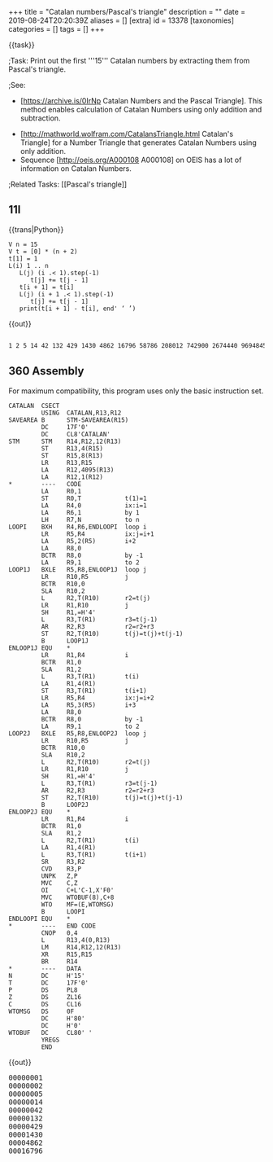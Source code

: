 +++
title = "Catalan numbers/Pascal's triangle"
description = ""
date = 2019-08-24T20:20:39Z
aliases = []
[extra]
id = 13378
[taxonomies]
categories = []
tags = []
+++

{{task}}

;Task:
Print out the first   '''15'''   Catalan numbers by extracting them from Pascal's triangle.


;See:
*   [https://archive.is/0IrNp Catalan Numbers and the Pascal Triangle]. <!-- Relation Pascal Triangle and the Catalan Numbers Radoslav Jovanovic -->     This method enables calculation of Catalan Numbers using only addition and subtraction.
<!-- '''http://milan.milanovic.org/math/english/fibo/fibo4.html is broken. -->
*   [http://mathworld.wolfram.com/CatalansTriangle.html Catalan's Triangle] for a Number Triangle that generates Catalan Numbers using only addition.
*   Sequence [http://oeis.org/A000108 A000108] on OEIS has a lot of information on Catalan Numbers.

;Related Tasks:
[[Pascal's triangle]]





## 11l

{{trans|Python}}

```11l
V n = 15
V t = [0] * (n + 2)
t[1] = 1
L(i) 1 .. n
   L(j) (i .< 1).step(-1)
      t[j] += t[j - 1]
   t[i + 1] = t[i]
   L(j) (i + 1 .< 1).step(-1)
      t[j] += t[j - 1]
   print(t[i + 1] - t[i], end' ‘ ’)
```

{{out}}

```txt

1 2 5 14 42 132 429 1430 4862 16796 58786 208012 742900 2674440 9694845

```



## 360 Assembly

For maximum compatibility, this program uses only the basic instruction set.

```360asm
CATALAN  CSECT                         
         USING  CATALAN,R13,R12
SAVEAREA B      STM-SAVEAREA(R15)
         DC     17F'0'
         DC     CL8'CATALAN'
STM      STM    R14,R12,12(R13)
         ST     R13,4(R15)
         ST     R15,8(R13)
         LR     R13,R15
         LA     R12,4095(R13)
         LA     R12,1(R12)
*        ----   CODE
         LA     R0,1
         ST     R0,T            t(1)=1
         LA     R4,0            ix:i=1
         LA     R6,1            by 1
         LH     R7,N            to n 
LOOPI    BXH    R4,R6,ENDLOOPI  loop i
         LR     R5,R4           ix:j=i+1
         LA     R5,2(R5)        i+2
         LA     R8,0
         BCTR   R8,0            by -1 
         LA     R9,1            to 2
LOOP1J   BXLE   R5,R8,ENLOOP1J  loop j
         LR     R10,R5          j
         BCTR   R10,0
         SLA    R10,2
         L      R2,T(R10)       r2=t(j)  
         LR     R1,R10          j
         SH     R1,=H'4'
         L      R3,T(R1)        r3=t(j-1)
         AR     R2,R3           r2=r2+r3 
         ST     R2,T(R10)       t(j)=t(j)+t(j-1)
         B      LOOP1J
ENLOOP1J EQU    *
         LR     R1,R4           i
         BCTR   R1,0
         SLA    R1,2
         L      R3,T(R1)        t(i)
         LA     R1,4(R1)
         ST     R3,T(R1)        t(i+1)
         LR     R5,R4           ix:j=i+2
         LA     R5,3(R5)        i+3
         LA     R8,0
         BCTR   R8,0            by -1 
         LA     R9,1            to 2
LOOP2J   BXLE   R5,R8,ENLOOP2J  loop j
         LR     R10,R5          j
         BCTR   R10,0
         SLA    R10,2
         L      R2,T(R10)       r2=t(j)  
         LR     R1,R10          j
         SH     R1,=H'4'
         L      R3,T(R1)        r3=t(j-1)
         AR     R2,R3           r2=r2+r3 
         ST     R2,T(R10)       t(j)=t(j)+t(j-1)
         B      LOOP2J
ENLOOP2J EQU    *
         LR     R1,R4           i
         BCTR   R1,0
         SLA    R1,2
         L      R2,T(R1)        t(i)
         LA     R1,4(R1)
         L      R3,T(R1)        t(i+1)
         SR     R3,R2
         CVD    R3,P            
         UNPK   Z,P
         MVC    C,Z
         OI     C+L'C-1,X'F0'
         MVC    WTOBUF(8),C+8
         WTO    MF=(E,WTOMSG)		  
         B      LOOPI
ENDLOOPI EQU    *
*        ----   END CODE
         CNOP   0,4
         L      R13,4(0,R13)
         LM     R14,R12,12(R13)
         XR     R15,R15
         BR     R14
*        ----   DATA
N        DC     H'15'
T        DC     17F'0'
P        DS     PL8
Z        DS     ZL16
C        DS     CL16
WTOMSG   DS     0F
         DC     H'80'
         DC     H'0'
WTOBUF   DC     CL80' '
         YREGS  
         END
```

{{out}}
<pre style="height:20ex">00000001
00000002
00000005
00000014
00000042
00000132
00000429
00001430
00004862
00016796
00058786
00208012
00742900
02674440
09694845
```



## Ada


Uses package Pascal from the Pascal triangle solution[[http://rosettacode.org/wiki/Pascal%27s_triangle#Ada]]


```Ada
with Ada.Text_IO, Pascal;

procedure Catalan is
   
   Last: Positive := 15;   
   Row: Pascal.Row := Pascal.First_Row(2*Last+1);
   
begin
   for I in 1 .. Last loop
      Row := Pascal.Next_Row(Row);
      Row := Pascal.Next_Row(Row);
      Ada.Text_IO.Put(Integer'Image(Row(I+1)-Row(I+2)));
   end loop;
end Catalan;
```


{{out}}


```txt
1 2 5 14 42 132 429 1430 4862 16796 58786 208012 742900 2674440 9694845
```



## ALGOL 68

{{trans|C++}}

```algol68
INT n = 15;
[ 0 : n + 1 ]INT t;
t[0] := 0;
t[1] := 1;
FOR i TO n DO
    FOR j FROM i   BY -1 TO 2 DO t[j] := t[j] + t[j-1] OD;
    t[i+1] := t[i];
    FOR j FROM i+1 BY -1 TO 2 DO t[j] := t[j] + t[j-1] OD;
    print( ( whole( t[i+1] - t[i], 0 ), " " ) )
OD
```

{{out}}

```txt

1 2 5 14 42 132 429 1430 4862 16796 58786 208012 742900 2674440 9694845

```



## ALGOL W


```algolw
begin
    % print the first 15 Catalan numbers from Pascal's triangle %
    integer n;
    n := 15;
    begin
        integer array pascalLine ( 1 :: n + 1 );
        % the Catalan numbers are the differences between the middle and middle - 1 numbers of the odd %
        % lines of Pascal's triangle (lines with 3 or more numbers)                                    %
        % note - we only need to calculate the left side of the triangle                               %
        pascalLine( 1 ) := 1;
        for c := 2 until n + 1 do begin
            % even line %
            for i := c - 1 step -1 until 2 do pascalLine( i ) := pascalLine( i - 1 ) + pascalLine( i );
            pascalLine( c ) := pascalLine( c - 1 );
            % odd line %
            for i := c     step -1 until 2 do pascalLine( i ) := pascalLine( i - 1 ) + pascalLine( i );
            writeon( i_w := 1, s_w := 0, " ", pascalLine( c ) - pascalLine( c - 1 ) )
        end for_c
    end
end.
```

{{out}}

```txt

 1 2 5 14 42 132 429 1430 4862 16796 58786 208012 742900 2674440 9694845

```



## APL


```apl

      ⍝ Based heavily on the J solution
      CATALAN←{¯1↓↑-/1 ¯1↓¨(⊂⎕IO+0 0)⍉¨0 2⌽¨⊂(⎕IO-⍨⍳N){+\⍣⍺⊢⍵}⍤0 1⊢1⍴⍨N←⍵+2}

```

{{out}}

```txt

      CATALAN 15
1 2 5 14 42 132 429 1430 4862 16796 58786 208012 742900 2674440 9694845

```



## AutoHotkey

{{works with|AutoHotkey_L}}

```AutoHotkey
/* Generate Catalan Numbers
//
// smgs: 20th Feb, 2014
*/
Array := [], Array[2,1] := Array[2,2] := 1 ; Array inititated and 2nd row of pascal's triangle assigned
INI := 3 ; starts with calculating the 3rd row and as such the value
Loop, 31 ; every odd row is taken for calculating catalan number as such to obtain 15 we need 2n+1
{
	if ( A_index > 2 )
	{
		Loop, % A_INDEX
		{
			old := ini-1, 		index := A_index, 		index_1 := A_index + 1
			Array[ini, index_1] := Array[old, index] + Array[old, index_1]
			Array[ini, 1] := Array[ini, ini] := 1
			line .= Array[ini, A_index] " "
		}
	;~ MsgBox % line ; gives rows of pascal's triangle
	; calculating every odd row starting from 1st so as to obtain catalan's numbers
		if ( mod(ini,2) != 0)
		{
			StringSplit, res, line, %A_Space%
			ans := res0//2, ans_1 := ans++
			result := result . res%ans_1% - res%ans% " " 
		}
	line :=
	ini++
	}
}
MsgBox % result
```

{{out|Produces}}

```txt

1 2 5 14 42 132 429 1430 4862 16796 58786 208012 742900 2674440 9694845

```


## AWK


```AWK

# syntax: GAWK -f CATALAN_NUMBERS_PASCALS_TRIANGLE.AWK
# converted from C
BEGIN {
    printf("1")
    for (n=2; n<=15; n++) {
      num = den = 1
      for (k=2; k<=n; k++) {
        num *= (n + k)
        den *= k
        catalan = num / den
      }
      printf(" %d",catalan)
    }
    printf("\n")
    exit(0)
}

```

{{out}}

```txt

1 2 5 14 42 132 429 1430 4862 16796 58786 208012 742900 2674440 9694845

```



## Batch File


```dos
@echo off
setlocal ENABLEDELAYEDEXPANSION
set n=15
set /A nn=n+1
for /L %%i in (0,1,%nn%) do set t.%%i=0
set t.1=1
for /L %%i in (1,1,%n%) do (
    set /A ip=%%i+1
    for /L %%j in (%%i,-1,1) do (
        set /A jm=%%j-1
	    set /A t.%%j=t.%%j+t.!jm!
	)
    set /A t.!ip!=t.%%i	  
    for /L %%j in (!ip!,-1,1) do (
        set /A jm=%%j-1
	    set /A t.%%j=t.%%j+t.!jm!
	)
    set /A ci=t.!ip!-t.%%i
	echo !ci!
  )
)
pause
```

{{Out}}
<pre style="height:20ex">1
2
5
14
42
132
429
1430
4862
16796
58786
208012
742900
2674440
9694845
```



## C


```c

//This code implements the print of 15 first Catalan's Numbers
//Formula used:
//  __n__
//   | |  (n + k) / k  n>0
//   k=2  

#include <stdio.h>
#include <stdlib.h>

//the number of Catalan's Numbers to be printed
const int N = 15;

int main()
{
    //loop variables (in registers)
    register int k, n;

    //necessarily ull for reach big values
    unsigned long long int num, den;

    //the nmmber
    int catalan;

    //the first is not calculated for the formula
    printf("1 ");

    //iterating from 2 to 15
    for (n=2; n<=N; ++n) {
        //initializaing for products
        num = den = 1;
        //applying the formula
        for (k=2; k<=n; ++k) {
            num *= (n+k);
            den *= k;
            catalan = num /den;
        }
        
        //output
        printf("%d ", catalan);
    }

    //the end
    printf("\n");
    return 0;
}

```


{{out}}

```txt

1 2 5 14 42 132 429 1430 4862 16796 58786 208012 742900 2674440 9694845

```



## C++


```cpp
// Generate Catalan Numbers
//
// Nigel Galloway: June 9th., 2012
//
#include <iostream>
int main() {
  const int N = 15;
  int t[N+2] = {0,1};
  for(int i = 1; i<=N; i++){
    for(int j = i; j>1; j--) t[j] = t[j] + t[j-1];
    t[i+1] = t[i];
    for(int j = i+1; j>1; j--) t[j] = t[j] + t[j-1];
    std::cout << t[i+1] - t[i] << " ";
  }
  return 0;
}
```

{{out|Produces}}

```txt

1 2 5 14 42 132 429 1430 4862 16796 58786 208012 742900 2674440 9694845

```



## C Sharp

{{trans|C++}}

```csharp

int n = 15;
List<int> t = new List<int>() { 0, 1 };
for (int i = 1; i <= n; i++)
{
    for (var j = i; j > 1; j--) t[j] += t[j - 1];
    t.Add(t[i]);
    for (var j = i + 1; j > 1; j--) t[j] += t[j - 1];
    Console.Write(((i == 1) ? "" : ", ") + (t[i + 1] - t[i]));
}

```

{{out|Produces}}

```txt

1, 2, 5, 14, 42, 132, 429, 1430, 4862, 16796, 58786, 208012, 742900, 2674440, 9694845

```




## Common Lisp



```Lisp
(defun catalan (n)
  "Return the n-th Catalan number"
  (if (<= n 1)  1
    (let ((result 2))
      (dotimes (k (- n 2) result)
        (setq result (* result (/ (+ n k 2) (+ k 2)))) ))))


(dotimes (n 15)
  (print (catalan (1+ n))) )
```


{{out}}


```txt
1 
2 
5 
14 
42 
132 
429 
1430 
4862 
16796 
58786 
208012 
742900 
2674440 
9694845
```




## D

{{trans|C++}}

```d
void main() {
    import std.stdio;

    enum uint N = 15;
    uint[N + 2] t;
    t[1] = 1;

    foreach (immutable i; 1 .. N + 1) {
        foreach_reverse (immutable j; 2 .. i + 1)
            t[j] += t[j - 1];
        t[i + 1] = t[i];
        foreach_reverse (immutable j; 2 .. i + 2)
            t[j] += t[j - 1];
        write(t[i + 1] - t[i], ' ');
    }
}
```

{{out}}

```txt
1 2 5 14 42 132 429 1430 4862 16796 58786 208012 742900 2674440 9694845 
```



## EchoLisp


```scheme

(define dim 100)
(define-syntax-rule  (Tidx i j)  (+ i (* dim j)))

;; generates Catalan's triangle
;; T (i , j) = T(i-1,j) + T (i, j-1)

(define (T n)
	(define i (modulo n dim))
	(define j (quotient n dim))
	(cond 
		((zero? i) 1) ;; left column = 1
		((= i j) (T (Tidx (1- i) j))) ;; diagonal value = left value
		(else (+ (T (Tidx (1- i) j)) (T (Tidx i (1- j)))))))
	
(remember 'T #(1))

```

{{out}}

```scheme

;; take elements on diagonal = Catalan numbers
(for ((i (in-range 0 16))) (write (T (Tidx i i))))

 → 1 1 2 5 14 42 132 429 1430 4862 16796 58786 208012 742900 2674440 9694845 

```



## Elixir


```elixir
defmodule Catalan do
  def numbers(num) do
    {result,_} = Enum.reduce(1..num, {[],{0,1}}, fn i,{list,t0} ->
      t1 = numbers(i, t0)
      t2 = numbers(i+1, Tuple.insert_at(t1, i+1, elem(t1, i)))
      {[elem(t2, i+1) - elem(t2, i) | list], t2}
    end)
    Enum.reverse(result)
  end
  
  defp numbers(0, t), do: t
  defp numbers(n, t), do: numbers(n-1, put_elem(t, n, elem(t, n-1) + elem(t, n)))
end

IO.inspect Catalan.numbers(15)
```


{{out}}

```txt

[1, 2, 5, 14, 42, 132, 429, 1430, 4862, 16796, 58786, 208012, 742900, 2674440, 9694845]

```


## Erlang


```erlang

-module(catalin).
-compile(export_all).
mul(N,D,S,S)-> 
	N2=N*(S+S),
	D2=D*S,
	K = N2 div D2 ;
mul(N,D,S,L)->
	N2=N*(S+L),
	D2=D*L,
	K = mul(N2,D2,S,L+1).
	
catl(Ans,16) -> Ans;
catl(D,S)->
	C=mul(1,1,S,2),
	catl([D|C],S+1).
main()->
	Ans=catl(1,2).

```


## ERRE


```ERRE

PROGRAM CATALAN

!$DOUBLE

DIM CATALAN[50]

FUNCTION ODD(X)
    ODD=FRC(X/2)<>0
END FUNCTION

PROCEDURE GETCATALAN(L)
    LOCAL J,K,W
    LOCAL DIM PASTRI[100]

    L=L*2
    PASTRI[0]=1
    J=0
    WHILE J<L DO
       J+=1
       K=INT((J+1)/2)
       PASTRI[K]=PASTRI[K-1]
       FOR W=K TO 1 STEP -1 DO
          PASTRI[W]+=PASTRI[W-1]
       END FOR
       IF NOT(ODD(J)) THEN
          K=INT(J/2)
          CATALAN[K]=PASTRI[K]-PASTRI[K-1]
       END IF
    END WHILE
END PROCEDURE

BEGIN
   LL=15
   GETCATALAN(LL)
   FOR I=1 TO LL DO
      WRITE("### ####################";I;CATALAN[I])
   END FOR
END PROGRAM

```

{{out}}

```txt

  1                    1
  2                    2
  3                    5
  4                   14
  5                   42
  6                  132
  7                  429
  8                 1430
  9                 4862
 10                16796
 11                58786
 12               208012
 13               742900
 14              2674440
 15              9694845

```



## F#


```F#

let mutable nm=uint64(1)
let mutable dm=uint64(1)
let mutable a=uint64(1)

printf "1, "
for i = 2 to 15 do
    nm<-uint64(1)
    dm<-uint64(1)
    for k = 2 to i do
        nm <-uint64( uint64(nm) * (uint64(i)+uint64(k)))
        dm <-uint64( uint64(dm) * uint64(k))
    let a = uint64(uint64(nm)/uint64(dm))
    printf "%u"a
    if(i<>15) then
        printf ", "

```



## Factor


```factor
USING: arrays grouping io kernel math prettyprint sequences ;
IN: rosetta-code.catalan-pascal

: next-row ( seq -- seq' )
    2 clump [ sum ] map 1 prefix 1 suffix ;
    
: pascal ( n -- seq )
    1 - { { 1 } } swap [ dup last next-row suffix ] times ;

15 2 * pascal [ length odd? ] filter [
    dup length 1 = [ 1 ]
    [ dup midpoint@ dup 1 + 2array swap nths first2 - ] if
    pprint bl
] each drop
```

{{out}}

```txt

1 1 2 5 14 42 132 429 1430 4862 16796 58786 208012 742900 2674440 

```



## FreeBASIC


```freebasic
' version 15-09-2015
' compile with: fbc -s console

#Define size 31                 ' (N * 2 + 1)

Sub pascal_triangle(rows As Integer, Pas_tri() As ULongInt)

    Dim As Integer x, y

    For x = 1 To rows
        Pas_tri(1,x) = 1
        Pas_tri(x,1) = 1
    Next

    For x = 2 To rows
        For y = 2 To rows + 1 - x
            Pas_tri(x, y) = pas_tri(x - 1 , y) + pas_tri(x, y - 1)
        Next
    Next

End Sub

' ------=< MAIN >=------

Dim As Integer count, row
Dim As ULongInt triangle(1 To size, 1 To size)

pascal_triangle(size, triangle())

'  1   1   1   1   1   1  
'  1   2   3   4   5   6  
'  1   3   6  10  15  21  
'  1   4  10  20  35  56  
'  1   5  15  35  70 126  
'  1   6  21  56 126 252  
' The Pascal triangle is rotated 45 deg.
' to find the Catalan number we need to follow the diagonal
' for top left to bottom right 
' take the number on diagonal and subtract the number in de cell
' one up and one to right 
' 1 (2 - 1), 2 (6 - 4), 5 (20 - 15) ... 


Print "The first 15 Catalan numbers are" : print
count = 1 : row = 2
Do
    Print Using "###: #########"; count; triangle(row, row) - triangle(row +1, row -1)
    row = row + 1
    count =  count + 1
Loop Until count > 15

' empty keyboard buffer
While InKey <> "" : Wend
Print : Print "hit any key to end program"
Sleep
End
```

{{out}}

```txt
The first 15 Catalan numbers are

  1:         1
  2:         2
  3:         5
  4:        14
  5:        42
  6:       132
  7:       429
  8:      1430
  9:      4862
 10:     16796
 11:     58786
 12:    208012
 13:    742900
 14:   2674440
 15:   9694845
```



## Go

{{trans|C++}}

```go
package main

import "fmt"

func main() {
    const n = 15
    t := [n + 2]uint64{0, 1}
    for i := 1; i <= n; i++ {
        for j := i; j > 1; j-- {
            t[j] += t[j-1]
        }
        t[i+1] = t[i]
        for j := i + 1; j > 1; j-- {
            t[j] += t[j-1]
        }
        fmt.Printf("%2d : %d\n", i, t[i+1]-t[i])
    }
}
```


{{out}}

```txt

 1 : 1
 2 : 2
 3 : 5
 4 : 14
 5 : 42
 6 : 132
 7 : 429
 8 : 1430
 9 : 4862
10 : 16796
11 : 58786
12 : 208012
13 : 742900
14 : 2674440
15 : 9694845

```



## Groovy

{{trans|C}}

```Groovy

class Catalan
{
 public static void main(String[] args)
  {
    BigInteger N = 15;
    BigInteger k,n,num,den;
    BigInteger  catalan;
      print(1);
       for(n=2;n<=N;n++)
          {
            num = 1;
            den = 1;
              for(k=2;k<=n;k++)
                 {
                    num = num*(n+k);
                    den = den*k;
                    catalan = num/den; 
                 }
            print(" " + catalan);
          }
    
  }
}
​
```

{{out}}

```txt

1 2 5 14 42 132 429 1430 4862 16796 58786 208012 742900 2674440 9694845

```



## Haskell

As required by the task this implementation extracts the Catalan numbers from Pascal's triangle, rather
than calculating them directly.  Also, note that it (correctly) produces [1, 1] as the first two numbers.

```haskell
import System.Environment (getArgs)

-- Pascal's triangle.
pascal :: [[Integer]]
pascal = [1] : map (\row -> 1 : zipWith (+) row (tail row) ++ [1]) pascal

-- The Catalan numbers from Pascal's triangle.  This uses a method from
-- http://www.cut-the-knot.org/arithmetic/algebra/CatalanInPascal.shtml
-- (see "Grimaldi").
catalan :: [Integer]
catalan = map (diff . uncurry drop) $ zip [0..] (alt pascal)
  where alt (x:_:zs) = x : alt zs -- every other element of an infinite list
        diff (x:y:_) = x - y
        diff (x:_)   = x

main :: IO ()
main = do
  ns <- fmap (map read) getArgs :: IO [Int]
  mapM_ (print . flip take catalan) ns
```


{{out}}

```txt

./catalan 15
[1,1,2,5,14,42,132,429,1430,4862,16796,58786,208012,742900,2674440]

```


=={{header|Icon}} and {{header|Unicon}}==

The following works in both languages.  It avoids computing elements in Pascal's triangle
that aren't used.


```unicon
link math

procedure main(A)
    limit := (integer(A[1])|15)+1
    every write(right(binocoef(i := 2*seq(0)\limit,i/2)-binocoef(i,i/2+1),30))
end
```


Sample run:

```txt

->cn
                             1
                             2
                             5
                            14
                            42
                           132
                           429
                          1430
                          4862
                         16796
                         58786
                        208012
                        742900
                       2674440
                       9694845
->

```



## J



```j
   Catalan=. }:@:(}.@:((<0 1)&|:) - }:@:((<0 1)&|:@:(2&|.)))@:(i. +/\@]^:[ #&1)@:(2&+)
```

{{out|Example use}}

```j
   Catalan 15
1 2 5 14 42 132 429 1430 4862 16796 58786 208012 742900 2674440 9694845   
 
```


A structured derivation of Catalan follows:


```j
   o=. @: NB. Composition of verbs (functions) 
   ( PascalTriangle=. i. ((+/\@]^:[)) #&1 ) 5
1 1  1  1  1
1 2  3  4  5
1 3  6 10 15
1 4 10 20 35
1 5 15 35 70
   ( MiddleDiagonal=. (<0 1)&|: )               o PascalTriangle 5
1 2 6 20 70
   ( AdjacentLeft=.   MiddleDiagonal o (2&|.) ) o PascalTriangle 5
1 4 15 1 5
   
   ( Catalan=. }: o (}. o MiddleDiagonal - }: o AdjacentLeft) o PascalTriangle o (2&+) f. ) 5
1 2 5 14 42
   
   Catalan
}:@:(}.@:((<0 1)&|:) - }:@:((<0 1)&|:@:(2&|.)))@:(i. +/\@]^:[ #&1)@:(2&+)
```



## Java

{{trans|C++}}

```java
public class Test {
    public static void main(String[] args) {
        int N = 15;
        int[] t = new int[N + 2];
        t[1] = 1;

        for (int i = 1; i <= N; i++) {

            for (int j = i; j > 1; j--)
                t[j] = t[j] + t[j - 1];

            t[i + 1] = t[i];

            for (int j = i + 1; j > 1; j--)
                t[j] = t[j] + t[j - 1];

            System.out.printf("%d ", t[i + 1] - t[i]);
        }
    }
}
```



```txt
1 2 5 14 42 132 429 1430 4862 16796 58786 208012 742900 2674440 9694845
```



## JavaScript


### ES5

Iteration
{{trans|C++}}

```javascript
var n = 15;
for (var t = [0, 1], i = 1; i <= n; i++) {
    for (var j = i; j > 1; j--) t[j] += t[j - 1];
    t[i + 1] = t[i];
    for (var j = i + 1; j > 1; j--) t[j] += t[j - 1];
    document.write(i == 1 ? '' : ', ', t[i + 1] - t[i]);
}
```

{{out}}

```txt

1, 2, 5, 14, 42, 132, 429, 1430, 4862, 16796, 58786, 208012, 742900, 2674440, 9694845 

```



### ES6

Functional composition
{{Trans|Haskell}}


```JavaScript
(() => {
    'use strict';

    // CATALAN

    // catalanSeries :: Int -> [Int]
    let catalanSeries = n => {
        let alternate = xs => xs.reduce(
                (a, x, i) => i % 2 === 0 ? a.concat([x]) : a, []
            ),
            diff = xs => xs.length > 1 ? xs[0] - xs[1] : xs[0];

        return alternate(pascal(n * 2))
            .map((xs, i) => diff(drop(i, xs)));
    }

    // PASCAL

    // pascal :: Int -> [[Int]]
    let pascal = n => until(
            m => m.level <= 1,
            m => {
                let nxt = zipWith(
                    (a, b) => a + b, [0].concat(m.row), m.row.concat(0)
                );
                return {
                    row: nxt,
                    triangle: m.triangle.concat([nxt]),
                    level: m.level - 1
                }
            }, {
                level: n,
                row: [1],
                triangle: [
                    [1]
                ]
            }
        )
        .triangle;


    // GENERIC FUNCTIONS

    // zipWith :: (a -> b -> c) -> [a] -> [b] -> [c]
    let zipWith = (f, xs, ys) =>
        xs.length === ys.length ? (
            xs.map((x, i) => f(x, ys[i]))
        ) : undefined;

    // until :: (a -> Bool) -> (a -> a) -> a -> a
    let until = (p, f, x) => {
        let v = x;
        while (!p(v)) v = f(v);
        return v;
    }

    // drop :: Int -> [a] -> [a]
    let drop = (n, xs) => xs.slice(n);

    // tail :: [a] -> [a]
    let tail = xs => xs.length ? xs.slice(1) : undefined;

    return tail(catalanSeries(16));
})();
```


{{Out}}

```JavaScript
[1,2,5,14,42,132,429,1430,4862,16796,58786,208012,742900,2674440,9694845]
```



## jq

The first identity (C(2n,n) - C(2n, n-1)) given in the reference is used in accordance with the task description, but it would of course be more efficient to factor out C(2n,n) and use the expression C(2n,n)/(n+1). See also [[Catalan_numbers#jq]] for other alternatives.

''Warning'': jq uses IEEE 754 64-bit arithmetic,
so the algorithm used here for Catalan numbers loses precision for n > 30 and fails completely for n > 510.

```jq
def binomial(n; k): 
  if k > n / 2 then binomial(n; n-k)
  else reduce range(1; k+1) as $i (1; . * (n - $i + 1) / $i)
  end;

# Direct (naive) computation using two numbers in Pascal's triangle:
def catalan_by_pascal: . as $n | binomial(2*$n; $n) - binomial(2*$n; $n-1);
```


'''Example''':
 (range(0;16), 30, 31, 510, 511) | [., catalan_by_pascal]
{{Out}}

```sh
$ jq -n -c -f Catalan_numbers_Pascal.jq
[0,0]
[1,1]
[2,2]
[3,5]
[4,14]
[5,42]
[6,132]
[7,429]
[8,1430]
[9,4862]
[10,16796]
[11,58786]
[12,208012]
[13,742900]
[14,2674440]
[15,9694845]
[30,3814986502092304]
[31,14544636039226880]
[510,5.491717746183512e+302]
[511,null]
```



## Julia

{{trans|Matlab}}

```julia
# v0.6

function pascal(n::Int)
    r = ones(Int, n, n)
    for i in 2:n, j in 2:n
        r[i, j] = r[i-1, j] + r[i, j-1]
    end
    return r
end

function catalan_num(n::Int)
    p = pascal(n + 2)
    p[n+4:n+3:end-1] - diag(p, 2)
end

@show catalan_num(15)
```


{{out}}

```txt
catalan_num(15) = [1, 2, 5, 14, 42, 132, 429, 1430, 4862, 16796, 58786, 208012, 742900, 2674440, 9694845]
```



## Kotlin


```scala
// version 1.1.2

import java.math.BigInteger

val ONE = BigInteger.ONE

fun pascal(n: Int, k: Int): BigInteger {
    if (n == 0 || k == 0) return ONE
    val num = (k + 1..n).fold(ONE) { acc, i -> acc * BigInteger.valueOf(i.toLong()) }
    val den = (2..n - k).fold(ONE) { acc, i -> acc * BigInteger.valueOf(i.toLong()) }
    return num / den
}

fun catalanFromPascal(n: Int) {
    for (i in 1 until n step 2) {
        val mi = i / 2 + 1
        val catalan = pascal(i, mi) - pascal(i, mi - 2) 
        println("${"%2d".format(mi)} : $catalan")
    }
}
 
fun main(args: Array<String>) {
    val n = 15
    catalanFromPascal(n * 2)
}
```


{{out}}

```txt

 1 : 1
 2 : 2
 3 : 5
 4 : 14
 5 : 42
 6 : 132
 7 : 429
 8 : 1430
 9 : 4862
10 : 16796
11 : 58786
12 : 208012
13 : 742900
14 : 2674440
15 : 9694845

```



## Lua

For each line of odd-numbered length from Pascal's triangle, print the middle number minus the one immediately to its right.  
This solution is heavily based on the Lua code to generate Pascal's triangle from the page for that task.

```Lua
function nextrow (t)
    local ret = {}
    t[0], t[#t + 1] = 0, 0
    for i = 1, #t do ret[i] = t[i - 1] + t[i] end
    return ret
end
 
function catalans (n)
    local t, middle = {1}
    for i = 1, n do
        middle = math.ceil(#t / 2)
        io.write(t[middle] - (t[middle + 1] or 0) .. " ")
        t = nextrow(nextrow(t))
    end
end

catalans(15)
```

{{out}}

```txt
1 1 2 5 14 42 132 429 1430 4862 16796 58786 208012 742900 2674440
```


## M2000 Interpreter

{{trans|FreeBasic}}
We have to add -1 in For x=2 to rows, because in FreeBasic when x=rows then inner loop never happen  because end value for y is 1, so lower than start value 2. In M2000 this should run from 2 to 1, so we have to exclude this situation from  outer loop, adding -1, and before loop we have to include en exit from sub if rows are less than 2.

We can define integer variables (16 bit), and we can use integer literals numbers using % as last char.

Inside triangle array we use decimal numbers, using @ for first literals, so all additions next produce decimals too.

We use & to pass by reference, here anarray, to sub, but because a sub can see anything in module we can change array name inside sub to same as triangle and we can remove arguments (including size).


```M2000 Interpreter

Module CatalanNumbers {
      Def Integer count, t_row, size=31
      Dim triangle(1 to size, 1 to size)
       
      \\ call sub
      pascal_triangle(size, &triangle())
      
       
      Print "The first 15 Catalan numbers are"
      count = 1% : t_row = 2%
      
      Do {
            Print  Format$("{0:0:-3}:{1:0:-15}", count, triangle(t_row, t_row) - triangle(t_row +1, t_row -1))
            t_row++
            count++
      } Until count > 15
      End
      
      Sub pascal_triangle(rows As Integer, &Pas_tri())
          Local x=0%, y=0%
          For x = 1 To rows
              Pas_tri( 1%, x ) = 1@
              Pas_tri( x, 1% ) = 1@
          Next x
          if rows<2 then exit sub
          For x = 2 To rows-1
              For y = 2 To rows + 1 - x
                  Pas_tri(x, y) = pas_tri(x - 1 , y) + pas_tri(x, y - 1)
              Next y
          Next x
      End Sub
}
CatalanNumbers

```

{{out}}

```txt

  1:              1
  2:              2
  3:              5
  4:             14
  5:             42
  6:            132
  7:            429
  8:           1430
  9:           4862
 10:          16796
 11:          58786
 12:         208012
 13:         742900
 14:        2674440
 15:        9694845

```



=={{header|Mathematica}} / {{header|Wolfram Language}}==
This builds the entire Pascal triangle that's needed and holds it in memory. Very inefficienct, but seems to be what is asked in the problem.

```Mathematica
nextrow[lastrow_] := Module[{output},
  output = ConstantArray[1, Length[lastrow] + 1];
  Do[
   output[[i + 1]] = lastrow[[i]] + lastrow[[i + 1]];
   , {i, 1, Length[lastrow] - 1}];
  output
  ]
pascaltriangle[size_] := NestList[nextrow, {1}, size]  
catalannumbers[length_] := Module[{output, basetriangle},
  basetriangle = pascaltriangle[2 length];
  list1 = basetriangle[[# *2 + 1, # + 1]] & /@ Range[length];
  list2 = basetriangle[[# *2 + 1, # + 2]] & /@ Range[length];
  list1 - list2
  ]
(* testing *)
catalannumbers[15]
```

{{out}}

```txt
{1, 2, 5, 14, 42, 132, 429, 1430, 4862, 16796, 58786, 208012, 742900, 2674440, 9694845}
```


=={{header|MATLAB}} / {{header|Octave}}==


```MATLAB
n = 15;
p = pascal(n + 2);
p(n + 4 : n + 3 : end - 1)' - diag(p, 2)
```

{{Out}}

```txt
ans =
         1
         2
         5
        14
        42
       132
       429
      1430
      4862
     16796
     58786
    208012
    742900
   2674440
   9694845
```



## Nim

{{trans|Python}}

```nim
const n = 15
var t = newSeq[int](n + 2)

t[1] = 1
for i in 1..n:
  for j in countdown(i, 1): t[j] += t[j-1]
  t[i+1] = t[i]
  for j in countdown(i+1, 1): t[j] += t[j-1]
  stdout.write t[i+1] - t[i], " "
```

{{Out}}

```txt
1 2 5 14 42 132 429 1430 4862 16796 58786 208012 742900 2674440 9694845 
```



## OCaml


```ocaml

let catalan : int ref = ref 0 in
Printf.printf "%d ," 1 ;
for i = 2 to 9  do
let nm : int ref = ref 1 in
let den : int ref = ref 1 in
for k = 2 to i do
nm := (!nm)*(i+k);
den := (!den)*k;
catalan := (!nm)/(!den) ;
done;
print_int (!catalan); print_string "," ;
done;;

```

{{out}}

```txt

OUTPUT:
1 ,2,5,14,42,132,429,1430,4862

```



## Oforth



```Oforth
import: mapping

: pascal( n -- [] )  
   [ 1 ] n #[ dup [ 0 ] + [ 0 ] rot + zipWith( #+ ) ] times ;

: catalan( n -- m )
   n 2 * pascal at( n 1+ ) n 1+ / ;
```


{{out}}

```txt

>#catalan 15 seq map .
[1, 2, 5, 14, 42, 132, 429, 1430, 4862, 16796, 58786, 208012, 742900, 2674440, 9694845]

```



## PARI/GP


```parigp
vector(15,n,binomial(2*n,n)-binomial(2*n,n+1))
```

{{out}}

```txt
%1 = [1, 2, 5, 14, 42, 132, 429, 1430, 4862, 16796, 58786, 208012, 742900, 2674440, 9694845]
```



## Pascal


```pascal
type
  tElement = Uint64;
var
  Catalan : array[0..50] of tElement;
procedure GetCatalan(L:longint);
var
  PasTri : array[0..100] of tElement;
  j,k: longInt;
begin
  l := l*2;
  PasTri[0] := 1;
  j    := 0;
  while (j<L) do
  begin
    inc(j);
    k := (j+1) div 2;
    PasTri[k] :=PasTri[k-1];
    For k := k downto 1 do
      inc(PasTri[k],PasTri[k-1]);
    IF NOT(Odd(j)) then
    begin
      k := j div 2;
      Catalan[k] :=PasTri[k]-PasTri[k-1];
    end;
  end;
end;

var
  i,l: longint;
Begin
  l := 15;
  GetCatalan(L);
  For i := 1 to L do
    Writeln(i:3,Catalan[i]:20);
end.
```


```txt
  1                   1
  2                   2
  3                   5
  4                  14
  5                  42
  6                 132
  7                 429
  8                1430
  9                4862
 10               16796
 11               58786
 12              208012
 13              742900
 14             2674440
 15             9694845


```



## Perl

{{trans|C++}}

```Perl>use constant N =
 15;
my @t = (0, 1);
for(my $i = 1; $i <= N; $i++) {
    for(my $j = $i; $j > 1; $j--) { $t[$j] += $t[$j-1] }
    $t[$i+1] = $t[$i];
    for(my $j = $i+1; $j>1; $j--) { $t[$j] += $t[$j-1] }
    print $t[$i+1] - $t[$i], " ";
}
```

{{out}}

```txt
1 2 5 14 42 132 429 1430 4862 16796 58786 208012 742900 2674440 9694845
```


After the 28th Catalan number, this overflows 64-bit integers.  We could add <tt>use bigint;</tt> <tt>use Math::GMP ":constant";</tt> to make it work, albeit not at a fast pace.  However we can use a module to do it much faster:
{{libheader|ntheory}}

```Perl
use ntheory qw/binomial/;
print join(" ", map { binomial( 2*$_, $_) / ($_+1) } 1 .. 1000), "\n";
```


The <tt>Math::Pari</tt> module also has a binomial, but isn't as fast and overflows its stack after 3400.


## Perl 6

{{works with|Rakudo|2015.12}}

```perl6
constant @pascal = [1], -> @p { [0, |@p Z+ |@p, 0] } ... *;

constant @catalan = gather for 2, 4 ... * -> $ix {
    my @row := @pascal[$ix];
    my $mid = +@row div 2;
    take [-] @row[$mid, $mid+1]
}

.say for @catalan[^20];
```

{{out}}

```txt
1
2
5
14
42
132
429
1430
4862
16796
58786
208012
742900
2674440
9694845
35357670
129644790
477638700
1767263190
6564120420
```



## Phix

Calculates the minimum pascal triangle in minimum memory. Inspired by the comments in, but not the code of the FreeBasic example

```Phix
constant N = 15 -- accurate to 30, nan/inf for anything over 514 (bigatom version is below).
sequence catalan = {},      -- (>=1 only)
         p = repeat(1,N+1)
atom p1
for i=1 to N do
    p1 = p[1]*2
    catalan = append(catalan,p1-p[2])
    for j=1 to N-i+1 do
        p1 += p[j+1]
        p[j] = p1
    end for
--  ?p[1..N-i+1]
end for
?catalan
```

{{out}}

```txt

{1,2,5,14,42,132,429,1430,4862,16796,58786,208012,742900,2674440,9694845}

```

Explanatory comments to accompany the above 

```Phix
-- FreeBASIC said:
--'  1   1   1   1   1   1  
--'  1   2   3   4   5   6  
--'  1   3   6  10  15  21  
--'  1   4  10  20  35  56  
--'  1   5  15  35  70 126  
--'  1   6  21  56 126 252  
--' The Pascal triangle is rotated 45 deg.
--' to find the Catalan number we need to follow the diagonal
--' for top left to bottom right 
--' take the number on diagonal and subtract the number in de cell
--' one up and one to right 
--' 1 (2 - 1), 2 (6 - 4), 5 (20 - 15) ... 
--
-- The first thing that struck me was it is twice as big as it needs to be, 
--  something like this would do...
--    1   1   1   1   1   1  
--        2   3   4   5   6  
--            6  10  15  21  
--               20  35  56  
--                   70 126  
--                      252  
-- It is more obvious from the upper square that the diagonal on that, which is 
--  that same as column 1 on this, is twice the previous, which on the second 
--  diagram is in column 2. Further, once we have calculated the value for column 
--  one above, we can use it immediately to calculate the next catalan number and 
--  do not need to store it. Lastly we can overwrite row 1 with row 2 etc in situ, 
--  and the following shows what we need for subsequent rounds:
--    1   1   1   1   1
--    3   4   5   6  
--   10  15  21  
--   35  56  
--  126  (unused)
```



###  gmp version 

{{libheader|mpfr}}

```Phix
include builtins\mpfr.e

function catalanB(integer n)    -- very very fast!
sequence catalan = mpz_inits(n),
         p = mpz_inits(n+1,1)
mpz p1 = mpz_init(1)
    if n=0 then return p1 end if
    for i=1 to n do
        mpz_mul_si(p1,p[1],2)
        mpz_sub(catalan[i],p1,p[2])
        for j=1 to n-i+1 do
            mpz_add(p1,p1,p[j+1])
            mpz_set(p[j],p1)
        end for
    end for
    return catalan[n]
end function
 
printf(1,"%d: %s (%s)\n",{100,mpz_get_str(catalanB(100))})
printf(1,"%d: %s (%s)\n",{250,mpz_get_str(catalanB(250))})
```

{{out}}

```txt

100: 896519947090131496687170070074100632420837521538745909320
250: 465116795969233796497747947259667807407291160080922096111953326525143875193659257831340309862635877995262413955019878805418475969029457769094808256

```

The above is significantly faster than the equivalent(s) on [[Catalan_numbers#Phix|Catalan_numbers]], 
a quick comparison showing the latter getting exponentially worse (then again I memoised the slowest recursive version):

```txt

            800 2000  4000 8000
catalanB:  0.6s 3.5s 14.5s  64s
catalan2m: 0.7s 7.0s 64.9s 644s 

```



## PicoLisp


```PicoLisp
(de bino (N K)
   (let f
      '((N)
         (if (=0 N) 1 (apply * (range 1 N))) )
      (/
         (f N)
         (* (f (- N K)) (f K)) ) ) )
             
(for N 15
  (println
     (-
        (bino (* 2 N) N)
        (bino (* 2 N) (inc N)) ) ) )
(bye)
```



## PureBasic

{{trans|C}}

```PureBasic
#MAXNUM = 15
Declare catalan()

If OpenConsole("Catalan numbers")
  catalan()
  Input()
  End 0
Else
  End -1
EndIf

Procedure catalan()
  Define k.i, n.i, num.d, den.d, cat.d
  
  Print("1 ")
  
  For n=2 To #MAXNUM
    num=1 : den =1
    For k=2 To n
      num * (n+k)
      den * k
      cat = num / den
    Next
    Print(Str(cat)+" ")
  Next
EndProcedure
```

{{out}}

```txt

1 2 5 14 42 132 429 1430 4862 16796 58786 208012 742900 2674440 9694845
```



## Python


### Procedural

{{trans|C++}}

```python>>>
 n = 15
>>> t = [0] * (n + 2)
>>> t[1] = 1
>>> for i in range(1, n + 1):
	for j in range(i, 1, -1): t[j] += t[j - 1]
	t[i + 1] = t[i]
	for j in range(i + 1, 1, -1): t[j] += t[j - 1]
	print(t[i+1] - t[i], end=' ')

	
1 2 5 14 42 132 429 1430 4862 16796 58786 208012 742900 2674440 9694845 
>>> 
```


{{Works with|Python|2.7}}

```python
def catalan_number(n):
    nm = dm = 1
    for k in range(2, n+1):
      nm, dm = ( nm*(n+k), dm*k )
    return nm/dm
 
print [catalan_number(n) for n in range(1, 16)]
 
[1, 2, 5, 14, 42, 132, 429, 1430, 4862, 16796, 58786, 208012, 742900, 2674440, 9694845]
```



### Composition of pure functions

Note that sequence [http://oeis.org/A000108 A000108]  on OEIS (referenced in the task description) confirms that the first four Catalan numbers are indeed 1, 1, 2, 5 ...

(Several scripts on this page appear to lose the first 1).

{{Trans|Haskell}}
{{Works with|Python|3.7}}

```python
'''Catalan numbers from Pascal's triangle'''

from itertools import (islice)
from operator import (add)


# nCatalans :: Int -> [Int]
def nCatalans(n):
    '''The first n Catalan numbers,
       derived from Pascal's triangle.'''

    # diff :: [Int] -> Int
    def diff(xs):
        '''Difference between the first two items in the list,
           if its length is more than one.
           Otherwise, the first (only) item in the list.'''
        return (
            xs[0] - (xs[1] if 1 < len(xs) else 0)
        ) if xs else None
    return list(map(
        compose(diff)(uncurry(drop)),
        enumerate(map(fst, take(n)(
            everyOther(
                pascalTriangle()
            )
        )))
    ))


# pascalTriangle :: Gen [[Int]]
def pascalTriangle():
    '''A non-finite stream of
       Pascal's triangle rows.'''
    return iterate(nextPascal)([1])


# nextPascal :: [Int] -> [Int]
def nextPascal(xs):
    '''A row of Pascal's triangle
       derived from a preceding row.'''
    return zipWith(add)([0] + xs)(xs + [0])


# TEST ----------------------------------------------------
# main :: IO ()
def main():
    '''First 16 Catalan numbers.'''

    print(
        nCatalans(16)
    )


# GENERIC -------------------------------------------------

# compose (<<<) :: (b -> c) -> (a -> b) -> a -> c
def compose(g):
    '''Right to left function composition.'''
    return lambda f: lambda x: g(f(x))


# drop :: Int -> [a] -> [a]
# drop :: Int -> String -> String
def drop(n):
    '''The sublist of xs beginning at
       (zero-based) index n.'''
    def go(xs):
        if isinstance(xs, list):
            return xs[n:]
        else:
            take(n)(xs)
            return xs
    return lambda xs: go(xs)


# everyOther :: Gen [a] -> Gen [a]
def everyOther(g):
    '''Every other item of a generator stream.'''
    while True:
        yield take(1)(g)
        take(1)(g)      # Consumed, not yielded.


# fst :: (a, b) -> a
def fst(tpl):
    '''First component of a pair.'''
    return tpl[0]


# iterate :: (a -> a) -> a -> Gen [a]
def iterate(f):
    '''An infinite list of repeated applications of f to x.'''
    def go(x):
        v = x
        while True:
            yield v
            v = f(v)
    return lambda x: go(x)


# take :: Int -> [a] -> [a]
# take :: Int -> String -> String
def take(n):
    '''The prefix of xs of length n,
       or xs itself if n > length xs.'''
    return lambda xs: (
        xs[0:n]
        if isinstance(xs, list)
        else list(islice(xs, n))
    )


# uncurry :: (a -> b -> c) -> ((a, b) -> c)
def uncurry(f):
    '''A function over a tuple
       derived from a curried function.'''
    return lambda xy: f(xy[0])(
        xy[1]
    )


# zipWith :: (a -> b -> c) -> [a] -> [b] -> [c]
def zipWith(f):
    '''A list constructed by zipping with a
       custom function, rather than with the
       default tuple constructor.'''
    return lambda xs: lambda ys: (
        list(map(f, xs, ys))
    )


# MAIN ---
if __name__ == '__main__':
    main()
```

{{Out}}

```txt
[1, 1, 2, 5, 14, 42, 132, 429, 1430, 4862, 16796, 58786, 208012, 742900, 2674440, 9694845]
```



## Racket


```Racket

#lang racket

(define (next-half-row r)
  (define r1 (for/list ([x r] [y (cdr r)]) (+ x y)))
  `(,(* 2 (car r1)) ,@(for/list ([x r1] [y (cdr r1)]) (+ x y)) 1 0))

(let loop ([n 15] [r '(1 0)])
  (cons (- (car r) (cadr r))
        (if (zero? n) '() (loop (sub1 n) (next-half-row r)))))
;; -> '(1 1 2 5 14 42 132 429 1430 4862 16796 58786 208012 742900
;;      2674440 9694845)

```



## REXX


### explicit subscripts

All of the REXX program examples can handle arbitrary large numbers. 

```rexx
/*REXX program  obtains and displays  Catalan numbers  from  a  Pascal's triangle.      */
parse arg N .                                    /*Obtain the optional argument from CL.*/
if N=='' | N==","  then N=15                     /*Not specified?  Then use the default.*/
numeric digits max(9, N%2 + N%8)                 /*so we can handle huge Catalan numbers*/
@.=0;   @.1=1                                    /*stem array default; define 1st value.*/

  do i=1  for N;                               ip=i+1
                      do j=i   by -1  for N;   jm=j-1;   @.j=@.j+@.jm;    end /*j*/
  @.ip=@.i;           do k=ip  by -1  for N;   km=k-1;   @.k=@.k+@.km;    end /*k*/
  say  @.ip - @.i                                /*display the   Ith   Catalan number.  */
  end   /*i*/                                    /*stick a fork in it,  we're all done. */
```

'''output'''   when using the default input:

```txt

1
2
5
14
42
132
429
1430
4862
16796
58786
208012
742900
2674440
9694845

```



### implicit subscripts


```rexx
/*REXX program  obtains and displays  Catalan numbers  from  a  Pascal's triangle.      */
parse arg N .                                    /*Obtain the optional argument from CL.*/
if N=='' | N==","  then N=15                     /*Not specified?  Then use the default.*/
numeric digits max(9, N%2 + N%8)                 /*so we can handle huge Catalan numbers*/
@.=0;  @.1=1                                     /*stem array default; define 1st value.*/
               do i=1  for N;  ip=i+1
                                      do j=i   by -1  for N;  @.j=@.j+@(j-1);   end  /*j*/
               @.ip=@.i;              do k=ip  by -1  for N;  @.k=@.k+@(k-1);   end  /*k*/
               say  @.ip - @.i                   /*display the   Ith   Catalan number.  */
               end   /*i*/
exit                                             /*stick a fork in it,  we're all done. */
/*──────────────────────────────────────────────────────────────────────────────────────*/
@:  parse arg !;   return @.!                    /*return the value of   @.[arg(1)]     */
```

'''output'''   is the same as the 1<sup>st</sup> version. 


### using binomial coefficients


```rexx
/*REXX program  obtains and displays  Catalan numbers  from  a  Pascal's triangle.      */
parse arg N .                                    /*Obtain the optional argument from CL.*/
if N=='' | N==","  then N=15                     /*Not specified?  Then use the default.*/
numeric digits max(9, N%2 + N%8)                 /*so we can handle huge Catalan numbers*/
                      do j=1  for N              /* [↓]  display   N   Catalan numbers. */
                      say  comb(j+j, j) % (j+1)  /*display the   Jth   Catalan number.  */
                      end   /*j*/
exit                                             /*stick a fork in it,  we're all done. */
/*──────────────────────────────────────────────────────────────────────────────────────*/
!:    procedure; parse arg z;   _=1;     do j=1  for arg(1);  _=_*j;  end;        return _
/*──────────────────────────────────────────────────────────────────────────────────────*/
comb: procedure; parse arg x,y;        if x=y  then return 1;   if y>x  then return 0
      if x-y<y  then y=x-y;     _=1;   do j=x-y+1  to x;  _=_*j;  end;       return _/!(y)
```

'''output'''   is the same as the 1<sup>st</sup> version. 

===binomial coefficients, memoized===
This REXX version uses memoization for the calculation of factorials.

```rexx
/*REXX program  obtains and displays  Catalan numbers  from  a  Pascal's triangle.      */
parse arg N .                                    /*Obtain the optional argument from CL.*/
if N=='' | N==","  then N=15                     /*Not specified?  Then use the default.*/
numeric digits max(9, N%2 + N%8)                 /*so we can handle huge Catalan numbers*/
!.=.
                      do j=1  for N              /* [↓]  display   N   Catalan numbers. */
                      say  comb(j+j, j) % (j+1)  /*display the   Jth   Catalan number.  */
                      end   /*j*/
exit                                             /*stick a fork in it,  we're all done. */
/*──────────────────────────────────────────────────────────────────────────────────────*/
!:    procedure expose !.;  parse arg z;     if !.z\==. then return !.z;  _=1
                         do j=1  for arg(1);   _=_*j;   end;        !.z=_;   return _
/*──────────────────────────────────────────────────────────────────────────────────────*/
comb: procedure expose !.;  parse arg x,y;   if x=y  then return 1;  if y>x  then return 0
      if x-y<y  then y=x-y;     _=1;   do j=x-y+1  to x;  _=_*j;  end;       return _/!(y)
```

'''output'''   is the same as the 1<sup>st</sup> version. 




## Ring


```ring

n=15
cat = list(n+2)
cat[1]=1                        
for i=1 to n
    for j=i+1 to 2 step -1 
        cat[j]=cat[j]+cat[j-1]
    next
    cat[i+1]=cat[i]
    for j=i+2 to 2 step -1
        cat[j]=cat[j]+cat[j-1]
    next
    see "" + (cat[i+1]-cat[i]) + " "
next

```

Output:

```txt

1 2 5 14 42 132 429 1430 4862 16796 58786 208012 742900 2674440 9694845

```



## Ruby


```tcl
def catalan(num)
  t = [0, 1] #grows as needed
  (1..num).map do |i|
    i.downto(1){|j| t[j] += t[j-1]}
    t[i+1] = t[i]
    (i+1).downto(1) {|j| t[j] += t[j-1]}
    t[i+1] - t[i]
  end
end

p catalan(15)
```

{{out}}

```txt

[1, 2, 5, 14, 42, 132, 429, 1430, 4862, 16796, 58786, 208012, 742900, 2674440, 9694845]

```



## Run BASIC


```runbasic
n = 15
dim t(n+2)
t(1) = 1
for i = 1 to n
  for  j = i to 1 step -1  : t(j) = t(j) + t(j-1): next j
  t(i+1) = t(i)
  for  j = i+1 to 1 step -1: t(j) = t(j) + t(j-1 : next j
print t(i+1) - t(i);" ";
next i
```

{{out}}

```txt
1 2 5 14 42 132 429 1430 4862 16796 58786 208012 742900 2674440 9694845 
```



## Rust


```rust


fn main()
{let n=15usize;
 let mut t= [0; 17];
 t[1]=1;
 let mut j:usize;
 for i in 1..n+1
 {
	j=i;
	loop{
	    if j==1{
		      break; 
		}
		t[j]=t[j] + t[j-1];
		j=j-1;
	}
	t[i+1]= t[i];
	j=i+1;
	loop{
		if j==1{
		break;
		}
		t[j]=t[j] + t[j-1];
		j=j-1;
	}
	print!("{} ", t[i+1]-t[i]);
 }
}

```

{{out}}

```txt
1 2 5 14 42 132 429 1430 4862 16796 58786 208012 742900 2674440 9694845 
```



## Scala


```Scala
def catalan(n: Int): Int =
  if (n <= 1) 1
  else (0 until n).map(i => catalan(i) * catalan(n - i - 1)).sum

(1 to 15).map(catalan(_))
```

{{Out}}See it in running in your browser by [https://scastie.scala-lang.org/2ybpRZxCTOyrx3mIy8yIDw Scastie (JVM)].

## Scilab

<lang>n=15
t=zeros(1,n+2)
t(1)=1                        
for i=1:n
  for j=i+1:-1:2 
    t(j)=t(j)+t(j-1)
  end
  t(i+1)=t(i)
  for j=i+2:-1:2
    t(j)=t(j)+t(j-1)
  end
  disp(t(i+1)-t(i))
end
```

{{out}}
<pre style="height:20ex">    1.  
    2.  
    5.  
    14.  
    42.  
    132.  
    429.  
    1430.  
    4862.  
    16796.  
    58786.  
    208012.  
    742900.  
    2674440.  
    9694845.  
```



## Seed7


```seed7
$ include "seed7_05.s7i";

const proc: main is func
  local
    const integer: N is 15;
    var array integer: t is [] (1) & N times 0;
    var integer: i is 0;
    var integer: j is 0;
  begin
    for i range 1 to N do
      for j range i downto 2 do
        t[j] +:= t[j - 1];
      end for;
      t[i + 1] := t[i];
      for j range i + 1 downto 2 do
        t[j] +:= t[j - 1];
      end for;
      write(t[i + 1] - t[i] <& " ");
    end for;
    writeln;
  end func;
```


{{out}}

```txt

1 2 5 14 42 132 429 1430 4862 16796 58786 208012 742900 2674440 9694845 

```



## Sidef

{{trans|Ruby}}

```ruby
func catalan(num) {
  var t = [0, 1]
  (1..num).map { |i|
    flip(^i    ).each {|j| t[j+1] += t[j] }
    t[i+1] = t[i]
    flip(^i.inc).each {|j| t[j+1] += t[j] }
    t[i+1] - t[i]
  }
}

say catalan(15).join(' ')
```

{{out}}

```txt
1 2 5 14 42 132 429 1430 4862 16796 58786 208012 742900 2674440 9694845
```



## smart BASIC


```qbasic
PRINT "Catalan Numbers from Pascal's Triangle"!PRINT
x = 15
DIM t(x+2)
t(1) = 1
FOR n = 1 TO x
  FOR  m = n TO 1 STEP -1
    t(m) = t(m) + t(m-1)
  NEXT m
    t(n+1) = t(n)
  FOR  m = n+1 TO 1 STEP -1
    t(m) = t(m) + t(m-1)
  NEXT m
PRINT n,"#######":t(n+1) - t(n)
NEXT n
```



## Tcl


```tcl
proc catalan n {
    set result {}
    array set t {0 0 1 1}
    for {set i 1} {[set k $i] <= $n} {incr i} {
	for {set j $i} {$j > 1} {} {incr t($j) $t([incr j -1])}
	set t([incr k]) $t($i)
	for {set j $k} {$j > 1} {} {incr t($j) $t([incr j -1])}
	lappend result [expr {$t($k) - $t($i)}]
    }
    return $result
}

puts [catalan 15]
```

{{out}}

```txt
1 2 5 14 42 132 429 1430 4862 16796 58786 208012 742900 2674440 9694845
```


=={{header|TI-83 BASIC}}==

```ti83b
"CATALAN
15→N
seq(0,I,1,N+2)→L1
1→L1(1)
For(I,1,N)
For(J,I+1,2,-1)
L1(J)+L1(J-1)→L1(J)
End
L1(I)→L1(I+1)
For(J,I+2,2,-1)
L1(J)+L1(J-1)→L1(J)
End
Disp L1(I+1)-L1(I)
End
```

{{out}}

```txt
               1 
               2 
               5 
              14 
              42 
             132 
             429 
            1430 
            4862 
           16796 
           58786 
          208012 
          742900 
         2674440 
         9694845 
            Done 
```



## VBScript

To run in console mode with cscript.

```vbscript
dim t()
if Wscript.arguments.count=1 then
  n=Wscript.arguments.item(0)
else
  n=15
end if
redim t(n+1)   
't(*)=0
t(1)=1                          
for i=1 to n
  ip=i+1
  for j = i to 1 step -1 
    t(j)=t(j)+t(j-1)
  next 'j
  t(i+1)=t(i)
  for j = i+1 to 1 step -1 
    t(j)=t(j)+t(j-1)
  next 'j
  Wscript.echo t(i+1)-t(i)
next 'i
```



## Visual Basic

{{trans|Rexx}}
{{works with|Visual Basic|VB6 Standard}}

```vb

Sub catalan()
    Const n = 15
    Dim t(n + 2) As Long
    Dim i  As Integer, j As Integer
    t(1) = 1
    For i = 1 To n
        For j = i + 1 To 2 Step -1
            t(j) = t(j) + t(j - 1)
        Next j
        t(i + 1) = t(i)
        For j = i + 2 To 2 Step -1
            t(j) = t(j) + t(j - 1)
        Next j
        Debug.Print i, t(i + 1) - t(i)
    Next i
End Sub 'catalan

```

{{Out}}
<pre style="height:20ex">
 1 
 2 
 5 
 14 
 42 
 132 
 429 
 1430 
 4862 
 16796 
 58786 
 208012 
 742900 
 2674440 
 9694845 

```



## zkl

{{trans|PARI/GP}} using binomial coefficients.

```zkl
fcn binomial(n,k){ (1).reduce(k,fcn(p,i,n){ p*(n-i+1)/i },1,n) }
(1).pump(15,List,fcn(n){ binomial(2*n,n)-binomial(2*n,n+1) })
```

{{out}}

```txt

L(1,2,5,14,42,132,429,1430,4862,16796,58786,208012,742900,2674440,9694845)

```



## ZX Spectrum Basic

{{trans|C++}}

```zxbasic
10 LET N=15
20 DIM t(N+2)
30 LET t(2)=1
40 FOR i=2 TO N+1
50 FOR j=i TO 2 STEP -1: LET t(j)=t(j)+t(j-1): NEXT j
60 LET t(i+1)=t(i)
70 FOR j=i+1 TO 2 STEP -1: LET t(j)=t(j)+t(j-1): NEXT j
80 PRINT t(i+1)-t(i);" ";
90 NEXT i
```

